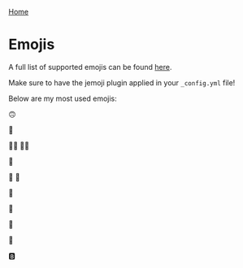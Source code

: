 [Home](./index.md)

# Emojis

A full list of supported emojis can be found [here](https://github.com/ikatyang/emoji-cheat-sheet/blob/master/README.md#emoji-cheat-sheet).

Make sure to have the jemoji plugin applied in your `_config.yml` file!

Below are my most used emojis:

:upside_down_face:

:grimacing:

:man_shrugging: :woman_shrugging:

:raised_hands:

:fist_left: :fist_right:

:eyes:

:japanese_goblin:

:frog:

:dart:

:b: